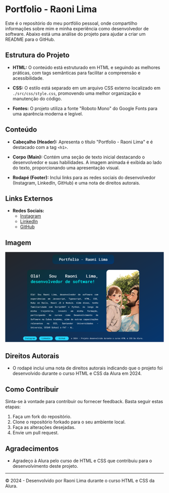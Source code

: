 # Portfolio - Raoni Lima

Este é o repositório do meu portfólio pessoal, onde compartilho informações sobre mim e minha experiência como desenvolvedor de software. Abaixo está uma análise do projeto para ajudar a criar um README para o GitHub.

## Estrutura do Projeto

- **HTML:** O conteúdo está estruturado em HTML e seguindo as melhores práticas, com tags semânticas para facilitar a compreensão e acessibilidade.

- **CSS:** O estilo está separado em um arquivo CSS externo localizado em `./src/css/style.css`, promovendo uma melhor organização e manutenção do código.

- **Fontes:** O projeto utiliza a fonte "Roboto Mono" do Google Fonts para uma aparência moderna e legível.

## Conteúdo

- **Cabeçalho (Header):** Apresenta o título "Portfolio - Raoni Lima" e é destacado com a tag `<h1>`.

- **Corpo (Main):** Contém uma seção de texto inicial destacando o desenvolvedor e suas habilidades. A imagem animada é exibida ao lado do texto, proporcionando uma apresentação visual.

- **Rodapé (Footer):** Inclui links para as redes sociais do desenvolvedor (Instagram, LinkedIn, GitHub) e uma nota de direitos autorais.

## Links Externos

- **Redes Sociais:**
  - [Instagram](https://www.instagram.com/raonircl/)
  - [LinkedIn](https://www.linkedin.com/in/raoni-cerqueira-027026211/)
  - [GitHub](https://github.com/raonircl)

## Imagem

![Alt text](image.png)

## Direitos Autorais

- O rodapé inclui uma nota de direitos autorais indicando que o projeto foi desenvolvido durante o curso HTML e CSS da Alura em 2024.

## Como Contribuir

Sinta-se à vontade para contribuir ou fornecer feedback. Basta seguir estas etapas:

1. Faça um fork do repositório.
2. Clone o repositório forkado para o seu ambiente local.
3. Faça as alterações desejadas.
4. Envie um pull request.

## Agradecimentos

- Agradeço à Alura pelo curso de HTML e CSS que contribuiu para o desenvolvimento deste projeto.

---

© 2024 - Desenvolvido por Raoni Lima durante o curso HTML e CSS da Alura.